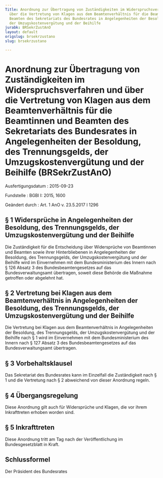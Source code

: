 ```yaml
---
Title: Anordnung zur Übertragung von Zuständigkeiten im Widerspruchsverfahren und
  über die Vertretung von Klagen aus dem Beamtenverhältnis für die Beamtinnen und
  Beamten des Sekretariats des Bundesrates in Angelegenheiten der Besoldung, des Trennungsgelds,
  der Umzugskostenvergütung und der Beihilfe
jurabk: BRSekrZustAnO
layout: default
origslug: brsekrzustano
slug: brsekrzustano

---
```


# Anordnung zur Übertragung von Zuständigkeiten im Widerspruchsverfahren und über die Vertretung von Klagen aus dem Beamtenverhältnis für die Beamtinnen und Beamten des Sekretariats des Bundesrates in Angelegenheiten der Besoldung, des Trennungsgelds, der Umzugskostenvergütung und der Beihilfe (BRSekrZustAnO)

Ausfertigungsdatum
:   2015-09-23

Fundstelle
:   BGBl I: 2015, 1600

Geändert durch
:   Art. 1 AnO v. 23.5.2017 I 1296


## § 1 Widersprüche in Angelegenheiten der Besoldung, des Trennungsgelds, der Umzugskostenvergütung und der Beihilfe

Die Zuständigkeit für die Entscheidung über Widersprüche von
Beamtinnen und Beamten sowie ihrer Hinterbliebenen in Angelegenheiten
der Besoldung, des Trennungsgelds, der Umzugskostenvergütung und der
Beihilfe wird im Einvernehmen mit dem Bundesministerium des Innern
nach § 126 Absatz 3 des Bundesbeamtengesetzes auf das
Bundesverwaltungsamt übertragen, soweit diese Behörde die Maßnahme
getroffen oder abgelehnt hat.


## § 2 Vertretung bei Klagen aus dem Beamtenverhältnis in Angelegenheiten der Besoldung, des Trennungsgelds, der Umzugskostenvergütung und der Beihilfe

Die Vertretung bei Klagen aus dem Beamtenverhältnis in Angelegenheiten
der Besoldung, des Trennungsgelds, der Umzugskostenvergütung und der
Beihilfe nach § 1 wird im Einvernehmen mit dem
Bundesministerium des Innern nach § 127 Absatz 3 des
Bundesbeamtengesetzes auf das Bundesverwaltungsamt übertragen.


## § 3 Vorbehaltsklausel

Das Sekretariat des Bundesrates kann im Einzelfall die Zuständigkeit
nach § 1 und die Vertretung nach § 2 abweichend von dieser Anordnung
regeln.


## § 4 Übergangsregelung

Diese Anordnung gilt auch für Widersprüche und Klagen, die vor ihrem
Inkrafttreten erhoben worden sind.


## § 5 Inkrafttreten

Diese Anordnung tritt am Tag nach der Veröffentlichung im
Bundesgesetzblatt in Kraft.


## Schlussformel

Der Präsident des Bundesrates

